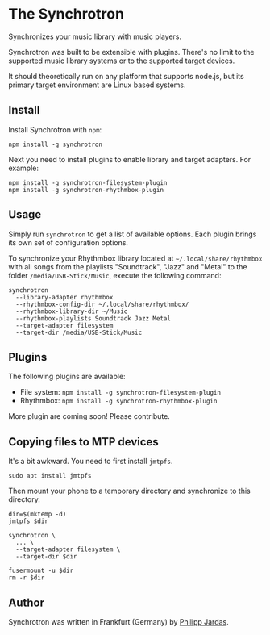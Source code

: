 # The Synchrotron

Synchronizes your music library with music players.

Synchrotron was built to be extensible with plugins. There's no limit to the supported music library systems or to the supported target devices.

It should theoretically run on any platform that supports node.js, but its primary target environment are Linux based systems.

## Install

Install Synchrotron with `npm`:

```
npm install -g synchrotron
```

Next you need to install plugins to enable library and target adapters. For example:

```
npm install -g synchrotron-filesystem-plugin
npm install -g synchrotron-rhythmbox-plugin
```

## Usage

Simply run `synchrotron` to get a list of available options. Each plugin brings its own set of configuration options.

To synchronize your Rhythmbox library located at `~/.local/share/rhythmbox` with all songs from the playlists "Soundtrack", "Jazz" and "Metal" to the folder `/media/USB-Stick/Music`, execute the following command:
```
synchrotron
  --library-adapter rhythmbox
  --rhythmbox-config-dir ~/.local/share/rhythmbox/
  --rhythmbox-library-dir ~/Music
  --rhythmbox-playlists Soundtrack Jazz Metal
  --target-adapter filesystem
  --target-dir /media/USB-Stick/Music
```

## Plugins

The following plugins are available:

* File system: `npm install -g synchrotron-filesystem-plugin`
* Rhythmbox: `npm install -g synchrotron-rhythmbox-plugin`

More plugin are coming soon! Please contribute.

## Copying files to MTP devices

It's a bit awkward. You need to first install `jmtpfs`.

```
sudo apt install jmtpfs
```

Then mount your phone to a temporary directory and synchronize to this directory.

```
dir=$(mktemp -d)
jmtpfs $dir

synchrotron \
  ... \
  --target-adapter filesystem \
  --target-dir $dir

fusermount -u $dir
rm -r $dir
```

## Author

Synchrotron was written in Frankfurt (Germany) by [Philipp Jardas](https://github.com/phjardas).
